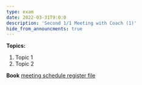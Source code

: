 ```yaml
---
type: exam
date: 2022-03-31T9:0:0
description: 'Second 1/1 Meeting with Coach (1)'
hide_from_announcments: true
---
```

**Topics:**
1. Topic 1
2. Topic 2

**Book**
[meeting schedule register file](https://docs.google.com/spreadsheets/d/1ZdHnV1MzZApJvnZUqJd7st6_VmMROvgt/edit?usp=sharing&ouid=109335319801191465844&rtpof=true&sd=true)

